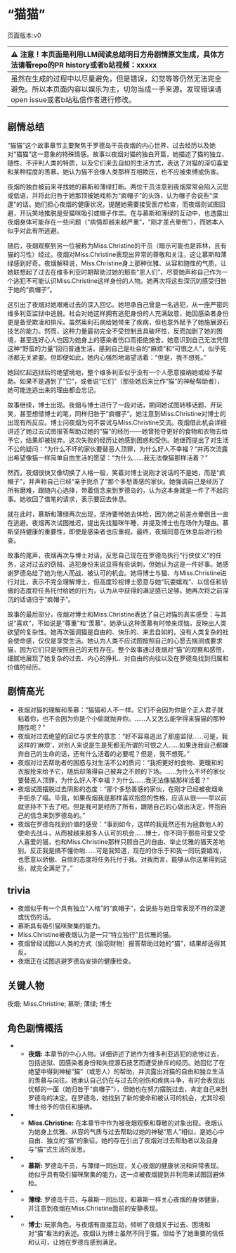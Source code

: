 # “猫猫”
页面版本:v0
 

| :warning: 注意！本页面是利用LLM阅读总结明日方舟剧情原文生成，具体方法请看repo的PR history或者b站视频：xxxxx           |
|:----------------------------|
| 虽然在生成的过程中以尽量避免，但是错误，幻觉等等仍然无法完全避免。所以本页面内容以娱乐为主，切勿当成一手来源。发现错误请open issue或者b站私信作者进行修改。|



## 剧情总结
“猫猫”这个故事章节主要聚焦于罗德岛干员夜烟的内心世界、过去经历以及她对“猫猫”这一意象的特殊情感。故事以夜烟对猫的独白开篇，她描述了猫的独立、随性、不评判人类的特质，以及它们来去自如的生活方式，表达了对猫的深切喜爱和某种程度的羡慕。她认为猫不会像人类那样互相欺压，也不应被束缚或伤害。

夜烟的独白被前来寻找她的慕斯和薄绿打断。两位干员注意到夜烟常常会陷入沉思或低语，并将此归咎于她那顶被她戏称为“疯帽子”的头饰，认为帽子会说些“深邃”的话。她们担心夜烟的健康状况，提醒她需要接受医疗检查，而夜烟则试图回避，开玩笑地推脱是受猫咪吸引或帽子作祟。在与慕斯和薄绿的互动中，也透露出夜烟身体可能存在一些问题（“病情却越来越严重”，“刚才差点晕倒”），而她本人似乎对此有所逃避。

随后，夜烟观察到另一位被称为Miss.Christine的干员（暗示可能也是菲林，且有猫的习性）经过。夜烟对Miss.Christine表现出异常的尊敬和关注，这让慕斯和薄绿感到好奇。夜烟解释说，Miss.Christine身上那种优雅、从容和随性的气质，让她联想起了过去在维多利亚时期帮助过她的那些“恩人们”，尽管她声称自己作为一个逃犯不可能认识Miss.Christine这样身份的人物。她再次将这些深沉的感受归咎于她的“疯帽子”。

这引出了夜烟对她艰难过去的深入回忆。她坦承自己曾是一名逃犯，从一座严密的维多利亚监狱中逃脱。社会对她这样拥有逃犯身份的人充满敌意，她因感染者身份更是备受欺凌和排斥。虽然奥利石病给她带来了疾病，但也意外赋予了她施展源石技艺的能力。然而，这种力量最初完全不受控制且具破坏性，反而加剧了她的困境，甚至连好心人也因为她身上的感染者伤口而拒绝施舍。她意识到自己无法凭借这种“野蛮的力量”回归普通生活，感到自己是社会的“麻烦”和“可恨之人”，似乎死活都无关紧要。但即便如此，她内心强烈地渴望活着：“但是，我不想死。”

她回忆起逃狱后的绝望境地，整个维多利亚似乎没有一个人愿意接纳她或给予帮助。如果不是遇到了“它”，或者说“它们”（那些她后来比作“猫”的神秘帮助者），她可能连逃出来的理由都会忘记。

故事继续，博士出现。夜烟与博士进行了一段对话，期间她试图转移话题、开玩笑，甚至想借博士的笔，同样归咎于“疯帽子”。她注意到Miss.Christine对博士的出现有所反应。博士问夜烟为何不尝试与Miss.Christine交流。夜烟借此机会详细讲述了她过去试图报答帮助过她的“猫”的经历——她曾抢夺更好的食物和衣物去给予它，结果却被抛弃。这次失败的经历让她感到困惑和受伤。她继而提出了对生活不公的疑问：“为什么不坏的家伙要替恶人顶罪，为什么好人不幸福？”并再次流露出希望像猫一样简单自由生活的愿望：“为什么......我无法像猫那样活着？”

然而，夜烟很快又像切换了人格一般，笑着对博士说刚才说话的不是她，而是“疯帽子”，并声称自己已经“亲手扼杀了”那个多愁善感的家伙。她强调自己是经历了所有磨难，跟随内心选择，带着信念来到罗德岛的，认为这本身就是一件了不起的事。她收回了借笔的请求，表示要回去休息。

就在此时，慕斯和薄绿再次出现，坚持要带她去体检，因为她之前差点晕倒且一直在逃避。夜烟再次试图推迟，提出先找猫咪午睡，并提及博士也在场作为理由。慕斯坚持健康的重要性，即使是感染者也应重视。最终，夜烟同意在休息后进行检查。

故事的尾声，夜烟再次与博士对话，反思自己现在在罗德岛执行“行侠仗义”的任务，这对过去的窃贼、逃犯身份来说显得有些讽刺，但她认为这是一件好事。她感谢罗德岛给了她为他人而战、被认可的机会。她将博士与猫、与Miss.Christine进行对比，表示不完全理解博士，但高度珍视博士愿意与她“玩耍嬉戏”、以信任和骄傲的态度将任务托付给她的行为，认为从中获得的满足感已足够。她再次将之前深沉的话语归于“疯帽子”。

故事的最后部分，夜烟对博士和Miss.Christine表达了自己对猫的真实感受：与其说“喜欢”，不如说是“尊重”和“羡慕”。她承认这种羡慕有时带来烦恼，反映出人类欲望的复杂性。她再次强调猫是自由的、快乐的、来去自如的，没有人类复杂的社会使命感，仅仅是享受生活。她认为人类不应试图按照自己的心愿去揣测或要求猫，因为它们只是按照自己的天性存在。整个故事通过夜烟对“猫”的观察和感悟，细腻地展现了她复杂的过去、内心的挣扎、对自由的向往以及在罗德岛找到归属和价值的经历。
## 剧情高光
- 夜烟对猫的理解和羡慕：“猫猫和人不一样。它们不会因为你是个正人君子就粘着你，也不会因为你是个小偷就抛弃你。......人又怎么能学得来猫猫的那种随性呢？”
- 夜烟对过去绝望的回忆与求生的意志：“好不容易逃出了那座监狱......可是，我这样的‘麻烦’，对别人来说是生是死都无所谓的可恨之人......如果连我自己都嫌弃自己的生命的话，还有什么活着的必要呢？但是，我不想死。”
- 夜烟对过去帮助者的困惑与对生活不公的质问：“我把更好的食物、更暖和的衣服抢来给予它，随后却落得自己被弃之不顾的下场。......为什么不坏的家伙要替恶人顶罪，为什么好人不幸福？为什么......我无法像猫那样活着？”
- 夜烟试图摆脱过去阴影的态度：“那个多愁善感的家伙，在刚才已经被夜烟亲手扼杀了喵。毕竟，如果夜烟我是那样喜欢抱怨的性格，应该从很——早以前就坚持不下去了吧。但是我可是经历了所有，跟随自己的心做出决定，怀抱自己的信念来到罗德岛的。”
- 夜烟在罗德岛找到价值的感受：“事到如今，这样的我竟然还有为拯救他人的使命去战斗，从而被越来越多人认可的机会......博士，你不同于那些可爱又受人喜爱的猫，也和Miss.Christine那样只顾自己的自由、举止优雅的猫天差地别。反正我是搞不懂你啦......可是我知道，现在的你乐于和我一同玩耍嬉戏，也愿意以骄傲、自信的态度将任务托付于我。对我而言，能够从你这里得到这些，就完全满足了。”
## trivia
- 夜烟似乎有一个具有独立“人格”的“疯帽子”，会说些与她日常表现不符的深邃或忧伤的话。
- 慕斯具有吸引猫咪聚集的能力。
- Miss.Christine被夜烟认为是一只“特立独行”且优雅的猫。
- 夜烟曾经试图以人类的方式（偷窃财物）报答帮助过她的“猫”，结果却适得其反。
- 夜烟正在试图逃避罗德岛安排的健康检查。
## 关键人物
夜烟; Miss.Christine; 慕斯; 薄绿; 博士
## 角色剧情概括
-   - **夜烟:** 本章节的中心人物。详细讲述了她作为维多利亚逃犯的悲惨过去，包括逃狱、因感染者身份和失控源石技艺而遭受排斥的经历。她回忆了在绝望中得到神秘“猫”（或恩人）的帮助，并流露出对猫的自由和独立生活的羡慕与向往。她承认自己仍在与过去的创伤和疾病斗争，有时会表现出忧郁的一面（她归咎于“疯帽子”），但她也在努力摆脱过去，肯定自己来到罗德岛的决定。在罗德岛，她找到了新的使命和被认可的机会，尤其珍视博士给予的信任和接纳。
-   - **Miss.Christine:** 在本章节中作为被夜烟观察和尊敬的对象出现。夜烟认为她身上优雅、从容的气质与过去帮助过她的神秘“恩人”相似，是她心中自由、独立的“猫”的象征。她的存在引出了夜烟对过去帮助者以及自身与“猫”式生活的反思。
-   - **慕斯:** 罗德岛干员，与薄绿一同出现，关心夜烟的健康状况和异常表现。她似乎具有吸引猫咪聚集的能力，这一点被夜烟提到并利用来试图回避体检。
-   - **薄绿:** 罗德岛干员，与慕斯一同出现，和慕斯一样关心夜烟的身体健康，并注意到夜烟在Miss.Christine面前的安静表现。
-   - **博士:** 玩家角色。与夜烟有直接互动，倾听了夜烟关于过去、困境和对“猫”看法的表述。夜烟认为博士虽然不同于猫，但给予了她重要的信任和认可，让她在罗德岛感到满足。